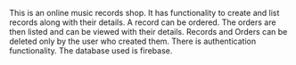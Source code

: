 This is an online music records shop. It has functionality to create and list records along with their details. A record can be ordered. The orders are then listed and can be viewed with their details. Records and Orders can be deleted only by the user who created them. There is authentication functionality. The database used is firebase.
